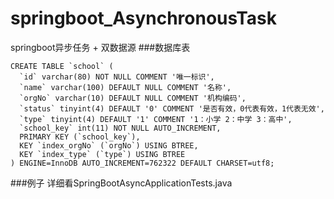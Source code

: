 # springboot_AsynchronousTask
springboot异步任务 + 双数据源
###数据库表

~~~
CREATE TABLE `school` (
  `id` varchar(80) NOT NULL COMMENT '唯一标识',
  `name` varchar(100) DEFAULT NULL COMMENT '名称',
  `orgNo` varchar(10) DEFAULT NULL COMMENT '机构编码',
  `status` tinyint(4) DEFAULT '0' COMMENT '是否有效，0代表有效，1代表无效',
  `type` tinyint(4) DEFAULT '1' COMMENT '1：小学 2：中学 3：高中',
  `school_key` int(11) NOT NULL AUTO_INCREMENT,
  PRIMARY KEY (`school_key`),
  KEY `index_orgNo` (`orgNo`) USING BTREE,
  KEY `index_type` (`type`) USING BTREE
) ENGINE=InnoDB AUTO_INCREMENT=762322 DEFAULT CHARSET=utf8;

~~~

###例子
详细看SpringBootAsyncApplicationTests.java
